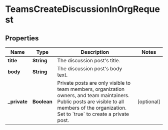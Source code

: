 

# TeamsCreateDiscussionInOrgRequest


## Properties

| Name | Type | Description | Notes |
|------------ | ------------- | ------------- | -------------|
|**title** | **String** | The discussion post&#39;s title. |  |
|**body** | **String** | The discussion post&#39;s body text. |  |
|**_private** | **Boolean** | Private posts are only visible to team members, organization owners, and team maintainers. Public posts are visible to all members of the organization. Set to &#x60;true&#x60; to create a private post. |  [optional] |




